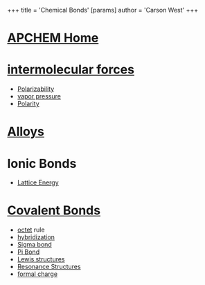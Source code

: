 +++
 title = 'Chemical Bonds'
[params]
	author = 'Carson West'
+++
# [APCHEM Home](./../apchem-home/)

# [intermolecular forces](./../intermolecular-forces/)
- [Polarizability](./../polarizability/)
- [vapor pressure](./../vapor-pressure/)
- [Polarity](./../polarity/)
# [Alloys](./../alloys/)

# Ionic Bonds
- [Lattice Energy](./../lattice-energy/)
# [Covalent Bonds](./../covalent-bonds/)
- [octet](./../octet/) rule
- [hybridization](./../hybridization/)
- [Sigma bond](./../sigma-bond/)
- [Pi Bond](./../pi-bond/)
- [Lewis structures](./../lewis-structures/)
- [Resonance Structures](./../resonance-structures/)
- [formal charge](./../formal-charge/)